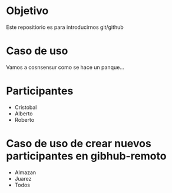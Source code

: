 # Objetivo
Este repositiorio es para introducirnos git/github

# Caso de uso
Vamos a cosnsensur como se hace un panque...

# Participantes
- Cristobal
- Alberto
- Roberto
# Caso de uso de crear nuevos participantes en gibhub-remoto
- Almazan
- Juarez
- Todos
